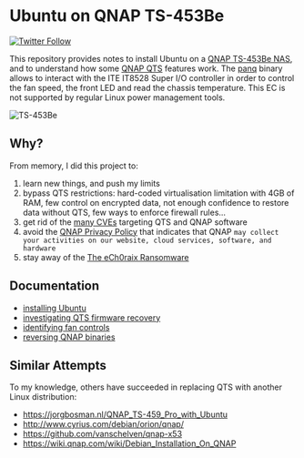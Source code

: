 # Ubuntu on QNAP TS-453Be
[![Twitter Follow](https://img.shields.io/twitter/follow/guedou.svg?style=social)](https://twitter.com/intent/follow?screen_name=guedou)

This repository provides notes to install Ubuntu on a [QNAP TS-453Be NAS](https://www.qnap.com/en/product/ts-453be), and to understand how some [QNAP QTS](https://www.qnap.com/qts/) features work. The [panq](https://github.com/guedou/TS-453Be/blob/master/panq/) binary allows to interact with the ITE IT8528 Super I/O controller in order to control the fan speed, the front LED and read the chassis temperature. This EC is not supported by regular Linux power management tools.

![TS-453Be](https://github.com/guedou/TS-453Be/blob/master/doc/images/313_1516332261_TS-453Be_Left-angle-of-elevation.png)

## Why?

From memory, I did this project to:
1. learn new things, and push my limits
2. bypass QTS restrictions: hard-coded virtualisation limitation with 4GB of RAM, few control on encrypted data, not enough confidence to restore data without QTS, few ways to enforce firewall rules...
3. get rid of the [many CVEs](https://www.qnap.com/en/security-advisory) targeting QTS and QNAP software
4. avoid the [QNAP Privacy Policy](https://www.qnap.com/en/before_buy/con_show.php?op=showone&cid=17) that indicates that QNAP `may collect your activities on our website, cloud services, software, and hardware`
5. stay away of the [The eCh0raix Ransomware](https://www.anomali.com/blog/the-ech0raix-ransomware)


## Documentation

- [installing Ubuntu](https://github.com/guedou/TS-453Be/blob/master/doc/installation.md)
- [investigating QTS firmware recovery](https://github.com/guedou/TS-453Be/blob/master/doc/qts_firmware_recovery.md)
- [identifying fan controls](https://github.com/guedou/TS-453Be/blob/master/doc/fan_control.md)
- [reversing QNAP binaries](https://github.com/guedou/TS-453Be/blob/master/doc/reversing.md)


## Similar Attempts

To my knowledge, others have succeeded in replacing QTS with another Linux distribution:
- https://jorgbosman.nl/QNAP_TS-459_Pro_with_Ubuntu
- http://www.cyrius.com/debian/orion/qnap/
- https://github.com/vanschelven/qnap-x53
- https://wiki.qnap.com/wiki/Debian_Installation_On_QNAP
